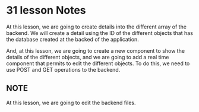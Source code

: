 # 31 lesson Notes

At this lesson, we are going to create details into the different array of the backend. We will create a detail using the ID of the different objects that has the database created at the backed of the application.

And, at this lesson, we are going to create a new component to show the details of the different objects, and we are going to add a real time component that permits to edit the different objects. To do this, we need to use POST and GET operations to the backend.

## **NOTE**

At this lesson, we are going to edit the backend files.
